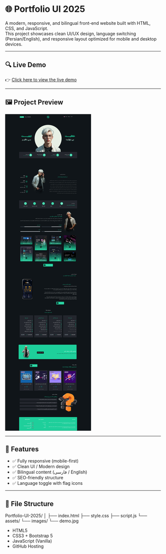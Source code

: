 # 🌐 Portfolio UI 2025

A modern, responsive, and bilingual front-end website built with HTML, CSS, and JavaScript.  
This project showcases clean UI/UX design, language switching (Persian/English), and responsive layout optimized for mobile and desktop devices.

---

## 🔍 Live Demo

👉 [Click here to view the live demo](https://tdmxhoko.github.io/Portfolio-UI-2025/)

---

## 🖼️ Project Preview

![Website Preview](https://raw.githubusercontent.com/TDMxHOKO/Portfolio-UI-2025/refs/heads/main/dark_sample/demo.jpg)

---

## 🚀 Features

- ✅ Fully responsive (mobile-first)
- ✅ Clean UI / Modern design
- ✅ Bilingual content (فارسی / English)
- ✅ SEO-friendly structure
- ✅ Language toggle with flag icons

---

## 📁 File Structure

Portfolio-UI-2025/
│
├── index.html
├── style.css
├── script.js
└── assets/
└── images/
└── demo.jpg
- HTML5
- CSS3 + Bootstrap 5
- JavaScript (Vanilla)
- GitHub Hosting

